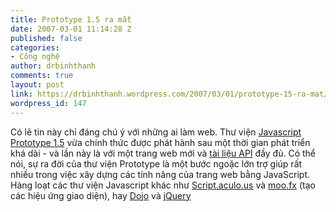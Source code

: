 ```yaml
---
title: Prototype 1.5 ra mắt
date: 2007-03-01 11:14:28 Z
published: false
categories:
- Công nghệ
author: drbinhthanh
comments: true
layout: post
link: https://drbinhthanh.wordpress.com/2007/03/01/prototype-15-ra-mat/
wordpress_id: 147
---
```


Có lẽ tin này chỉ đáng chú ý với những ai làm web. Thư viện [Javascript Prototype 1.5](http://prototypejs.org/) vừa chính thức được phát hành sau một thời gian phát triển khá dài - và lần này là với một trang web mới và [tài liệu API](http://prototypejs.org/api) đầy đủ. Có thể nói, sự ra đời của thư viện Prototype là một bước ngoặc lớn trợ giúp rất nhiều trong việc xây dựng các tính năng của trang web bằng JavaScript. Hàng loạt các thư viện Javascript khác như [Script.aculo.us](http://script.aculo.us/) và [moo.fx](http://moofx.mad4milk.net/) (tạo các hiệu ứng giao diện), hay [Dojo](http://dojotoolkit.org/) và [jQuery](http://jquery.com/)
